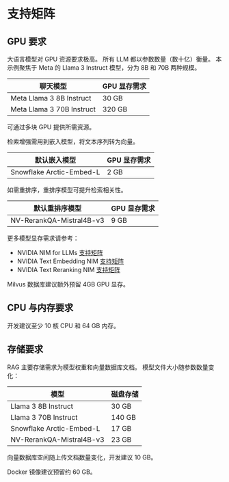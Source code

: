 <!--
  SPDX-FileCopyrightText: Copyright (c) 2023 NVIDIA CORPORATION & AFFILIATES. All rights reserved.
  SPDX-License-Identifier: Apache-2.0
-->

# 支持矩阵

## GPU 要求

大语言模型对 GPU 资源要求极高。
所有 LLM 都以参数数量（数十亿）衡量。
本示例聚焦于 Meta 的 Llama 3 Instruct 模型，分为 8B 和 70B 两种规模。

|        聊天模型         | GPU 显存需求 |
| ----------------------- | ------------ |
| Meta Llama 3 8B Instruct  | 30 GB        |
| Meta Llama 3 70B Instruct | 320 GB       |

可通过多块 GPU 提供所需资源。

检索增强需用到嵌入模型，将文本序列转为向量。

| 默认嵌入模型           | GPU 显存需求 |
| ---------------------- | ------------ |
| Snowflake Arctic-Embed-L | 2 GB        |

如需重排序，重排序模型可提升检索相关性。

| 默认重排序模型         | GPU 显存需求 |
| ---------------------- | ------------ |
| NV-RerankQA-Mistral4B-v3 | 9 GB        |

更多模型显存需求请参考：

- NVIDIA NIM for LLMs [支持矩阵](https://docs.nvidia.com/nim/large-language-models/latest/support-matrix.html)
- NVIDIA Text Embedding NIM [支持矩阵](https://docs.nvidia.com/nim/nemo-retriever/text-embedding/latest/support-matrix.html)
- NVIDIA Text Reranking NIM [支持矩阵](https://docs.nvidia.com/nim/nemo-retriever/text-reranking/latest/support-matrix.html)

Milvus 数据库建议额外预留 4GB GPU 显存。

## CPU 与内存要求

开发建议至少 10 核 CPU 和 64 GB 内存。

## 存储要求

RAG 主要存储需求为模型权重和向量数据库文档。
模型文件大小随参数数量变化：

|          模型           | 磁盘存储 |
| ---------------------- | -------- |
| Llama 3 8B Instruct    | 30 GB    |
| Llama 3 70B Instruct   | 140 GB   |
| Snowflake Arctic-Embed-L | 17 GB  |
| NV-RerankQA-Mistral4B-v3 | 23 GB  |

向量数据库空间随上传文档数量变化，开发建议 10 GB。

Docker 镜像建议预留约 60 GB。
